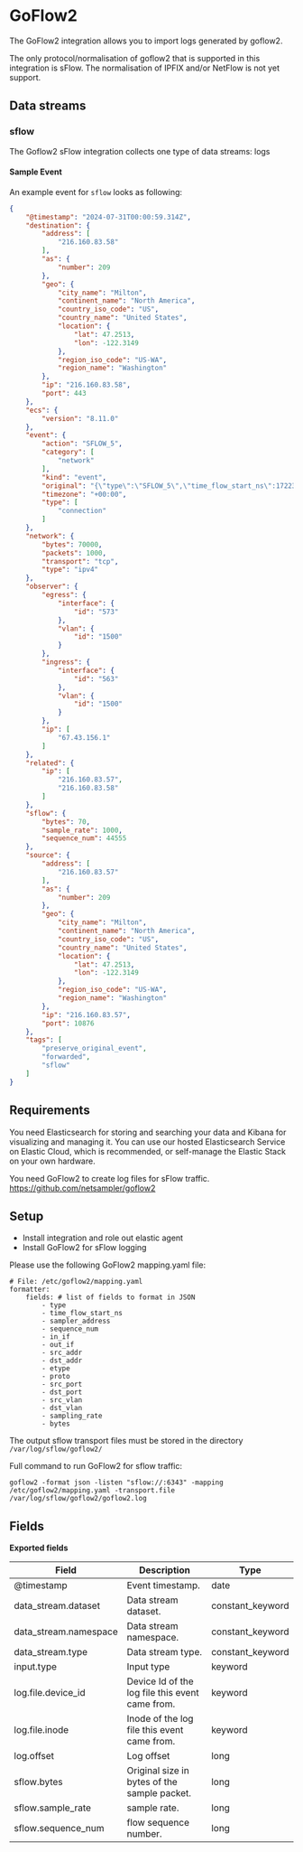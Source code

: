 # GoFlow2

The GoFlow2 integration allows you to import logs generated by goflow2.

The only protocol/normalisation of goflow2 that is supported in this integration is sFlow.
The normalisation of IPFIX and/or NetFlow is not yet support.

## Data streams
### sflow
The Goflow2 sFlow integration collects one type of data streams: logs

#### Sample Event
An example event for `sflow` looks as following:

```json
{
    "@timestamp": "2024-07-31T00:00:59.314Z",
    "destination": {
        "address": [
            "216.160.83.58"
        ],
        "as": {
            "number": 209
        },
        "geo": {
            "city_name": "Milton",
            "continent_name": "North America",
            "country_iso_code": "US",
            "country_name": "United States",
            "location": {
                "lat": 47.2513,
                "lon": -122.3149
            },
            "region_iso_code": "US-WA",
            "region_name": "Washington"
        },
        "ip": "216.160.83.58",
        "port": 443
    },
    "ecs": {
        "version": "8.11.0"
    },
    "event": {
        "action": "SFLOW_5",
        "category": [
            "network"
        ],
        "kind": "event",
        "original": "{\"type\":\"SFLOW_5\",\"time_flow_start_ns\":1722384059314899647,\"sampler_address\":\"67.43.156.1\",\"sequence_num\":44555,\"in_if\":563,\"out_if\":573,\"src_addr\":\"216.160.83.57\",\"dst_addr\":\"216.160.83.58\",\"etype\":\"IPv4\",\"proto\":\"TCP\",\"src_port\":10876,\"dst_port\":443,\"src_vlan\":1500,\"dst_vlan\":1500,\"sampling_rate\":1000,\"bytes\":70}",
        "timezone": "+00:00",
        "type": [
            "connection"
        ]
    },
    "network": {
        "bytes": 70000,
        "packets": 1000,
        "transport": "tcp",
        "type": "ipv4"
    },
    "observer": {
        "egress": {
            "interface": {
                "id": "573"
            },
            "vlan": {
                "id": "1500"
            }
        },
        "ingress": {
            "interface": {
                "id": "563"
            },
            "vlan": {
                "id": "1500"
            }
        },
        "ip": [
            "67.43.156.1"
        ]
    },
    "related": {
        "ip": [
            "216.160.83.57",
            "216.160.83.58"
        ]
    },
    "sflow": {
        "bytes": 70,
        "sample_rate": 1000,
        "sequence_num": 44555
    },
    "source": {
        "address": [
            "216.160.83.57"
        ],
        "as": {
            "number": 209
        },
        "geo": {
            "city_name": "Milton",
            "continent_name": "North America",
            "country_iso_code": "US",
            "country_name": "United States",
            "location": {
                "lat": 47.2513,
                "lon": -122.3149
            },
            "region_iso_code": "US-WA",
            "region_name": "Washington"
        },
        "ip": "216.160.83.57",
        "port": 10876
    },
    "tags": [
        "preserve_original_event",
        "forwarded",
        "sflow"
    ]
}

```

## Requirements

You need Elasticsearch for storing and searching your data and Kibana for visualizing and managing it.
You can use our hosted Elasticsearch Service on Elastic Cloud, which is recommended, or self-manage the Elastic Stack on your own hardware.

You need GoFlow2 to create log files for sFlow traffic.
https://github.com/netsampler/goflow2

## Setup

- Install integration and role out elastic agent
- Install GoFlow2 for sFlow logging

Please use the following GoFlow2 mapping.yaml file:

```
# File: /etc/goflow2/mapping.yaml
formatter:
    fields: # list of fields to format in JSON
        - type
        - time_flow_start_ns
        - sampler_address
        - sequence_num
        - in_if
        - out_if
        - src_addr
        - dst_addr
        - etype
        - proto
        - src_port
        - dst_port
        - src_vlan
        - dst_vlan
        - sampling_rate
        - bytes
```

The output sflow transport files must be stored in the directory ```/var/log/sflow/goflow2/```

Full command to run GoFlow2 for sflow traffic:
```shell
goflow2 -format json -listen "sflow://:6343" -mapping /etc/goflow2/mapping.yaml -transport.file /var/log/sflow/goflow2/goflow2.log
```

## Fields
**Exported fields**

| Field | Description | Type |
|---|---|---|
| @timestamp | Event timestamp. | date |
| data_stream.dataset | Data stream dataset. | constant_keyword |
| data_stream.namespace | Data stream namespace. | constant_keyword |
| data_stream.type | Data stream type. | constant_keyword |
| input.type | Input type | keyword |
| log.file.device_id | Device Id of the log file this event came from. | keyword |
| log.file.inode | Inode of the log file this event came from. | keyword |
| log.offset | Log offset | long |
| sflow.bytes | Original size in  bytes of the sample packet. | long |
| sflow.sample_rate | sample rate. | long |
| sflow.sequence_num | flow sequence number. | long |

